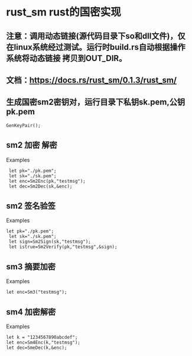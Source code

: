# rust_sm rust的国密实现 

## 注意：调用动态链接(源代码目录下so和dll文件)，仅在linux系统经过测试。运行时build.rs自动根据操作系统将动态链接 拷贝到OUT_DIR。
## 文档：https://docs.rs/rust_sm/0.1.3/rust_sm/
## 生成国密sm2密钥对，运行目录下私钥sk.pem,公钥pk.pem
 ```
 GenKeyPair();
 ```

## sm2 加密 解密
 Examples
```
 let pk="./pk.pem";
 let sk="./sk.pem";
 let enc=Sm2Enc(pk,"testmsg");
 let dec=Sm2Dec(sk,&enc);
 ```
## sm2 签名验签
 Examples
```
let pk="./pk.pem";
 let sk="./sk.pem";
 let sign=Sm2Sign(sk,"testmsg");
 let istrue=Sm2Verify(pk,"testmsg",&sign);
 ```
  
## sm3 摘要加密
 Examples
 ```
 let enc=Sm3("testmsg");
 ```

## sm4 加密解密
 Examples
 ```
 let k = "1234567890abcdef";
 let enc=Sm4Enc(k,"testmsg");
 let dec=SmeDec(k,&enc);
 ```